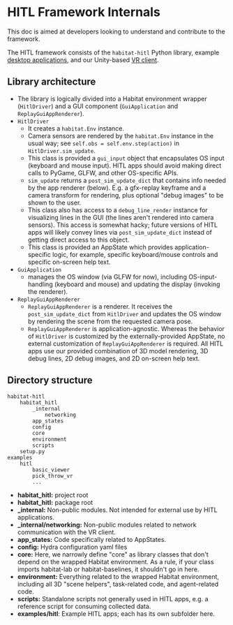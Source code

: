 # HITL Framework Internals

This doc is aimed at developers looking to understand and contribute to the framework.

The HITL framework consists of the `habitat-hitl` Python library, example [desktop applications](../examples/hitl/), and our Unity-based [VR client](../examples/hitl/pick_throw_vr/README.md#vr).

## Library architecture
* The library is logically divided into a Habitat environment wrapper (`HitlDriver`) and a GUI component (`GuiApplication` and `ReplayGuiAppRenderer`).
* `HitlDriver`
    * It creates a `habitat.Env` instance.
    * Camera sensors are rendered by the `habitat.Env` instance in the usual way; see `self.obs = self.env.step(action)` in `HitlDriver.sim_update`.
    * This class is provided a `gui_input` object that encapsulates OS input (keyboard and mouse input). HITL apps should avoid making direct calls to PyGame, GLFW, and other OS-specific APIs.
    * `sim_update` returns a `post_sim_update_dict` that contains info needed by the app renderer (below). E.g. a gfx-replay keyframe and a camera transform for rendering, plus optional "debug images" to be shown to the user.
    * This class also has access to a `debug_line_render` instance for visualizing lines in the GUI (the lines aren't rendered into camera sensors). This access is somewhat hacky; future versions of HITL apps will likely convey lines via `post_sim_update_dict` instead of getting direct access to this object.
    * This class is provided an AppState which provides application-specific logic, for example, specific keyboard/mouse controls and specific on-screen help text.
* `GuiApplication`
    * manages the OS window (via GLFW for now), including OS-input-handling (keyboard and mouse) and updating the display (invoking the renderer).
* `ReplayGuiAppRenderer`
    * `ReplayGuiAppRenderer` is a renderer. It receives the `post_sim_update_dict` from `HitlDriver` and updates the OS window by rendering the scene from the requested camera pose.
    * `ReplayGuiAppRenderer` is application-agnostic. Whereas the behavior of `HitlDriver` is customized by the externally-provided AppState, no external customization of `ReplayGuiAppRenderer` is required. All HITL apps use our provided combination of 3D model rendering, 3D debug lines, 2D debug images, and 2D on-screen help text.

## Directory structure
```
habitat-hitl
    habitat_hitl
        _internal
            networking
        app_states
        config
        core
        environment
        scripts
    setup.py
examples
    hitl
        basic_viewer
        pick_throw_vr
        ...
```
* **habitat_hitl:** project root
* **habitat_hitl:** package root
* **_internal:** Non-public modules. Not intended for external use by HITL applications.
* **_internal/networking:** Non-public modules related to network communication with the VR client.
* **app_states:** Code specifically related to AppStates.
* **config:** Hydra configuration yaml files
* **core:** Here, we narrowly define "core" as library classes that don't depend on the wrapped Habitat environment. As a rule, if your class imports habitat-lab or habitat-baselines, it shouldn't go in here.
* **environment:** Everything related to the wrapped Habitat environment, including all 3D "scene helpers", task-related code, and agent-related code.
* **scripts:** Standalone scripts not generally used in HITL apps, e.g. a reference script for consuming collected data.
* **examples/hitl**: Example HITL apps; each has its own subfolder here.
